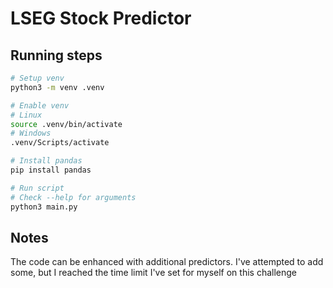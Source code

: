 # LSEG Stock Predictor

## Running steps
```bash
# Setup venv
python3 -m venv .venv

# Enable venv
# Linux
source .venv/bin/activate
# Windows
.venv/Scripts/activate

# Install pandas
pip install pandas

# Run script
# Check --help for arguments
python3 main.py 

```

## Notes
The code can be enhanced with additional predictors. I've attempted to add some, but I reached the time limit I've set for myself on this challenge